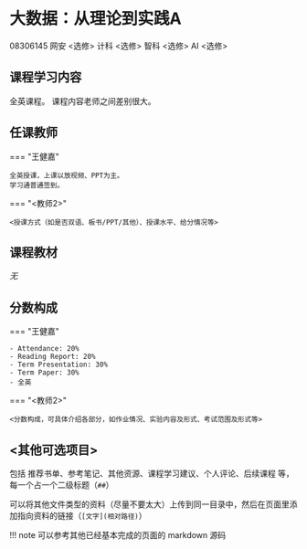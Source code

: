 # 大数据：从理论到实践A
<div class="badges">
<span class="badge course-id-badge"> 08306145 </span>
<span class="badge selective-badge"> 网安 <选修></span>
<span class="badge selective-badge"> 计科 <选修></span>
<span class="badge selective-badge"> 智科 <选修></span>
<span class="badge selective-badge"> AI <选修></span>
</div>

## 课程学习内容

全英课程。
课程内容老师之间差别很大。

## 任课教师

=== "王健嘉"

    全英授课，上课以放视频、PPT为主。
    学习通普通签到。

=== "<教师2>" 

    <授课方式（如是否双语、板书/PPT/其他）、授课水平、给分情况等>


## 课程教材

*无*


## 分数构成

=== "王健嘉"

    - Attendance: 20%
    - Reading Report: 20%
    - Term Presentation: 30%
    - Term Paper: 30%
    - 全英

=== "<教师2>" 

    <分数构成，可具体介绍各部分，如作业情况、实验内容及形式、考试范围及形式等>


## <其他可选项目>

包括 推荐书单、参考笔记、其他资源、课程学习建议、个人评论、后续课程 等，每一个占一个二级标题（`##`）

可以将其他文件类型的资料（尽量不要太大）上传到同一目录中，然后在页面里添加指向资料的链接（`[文字](相对路径)`）

!!! note
    可以参考其他已经基本完成的页面的 markdown 源码